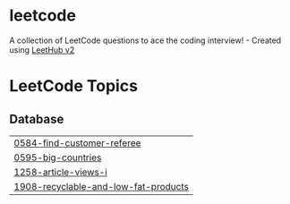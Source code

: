 # leetcode
A collection of LeetCode questions to ace the coding interview! - Created using [LeetHub v2](https://github.com/arunbhardwaj/LeetHub-2.0)

<!---LeetCode Topics Start-->
# LeetCode Topics
## Database
|  |
| ------- |
| [0584-find-customer-referee](https://github.com/aashrithhhh/leetcode/tree/master/0584-find-customer-referee) |
| [0595-big-countries](https://github.com/aashrithhhh/leetcode/tree/master/0595-big-countries) |
| [1258-article-views-i](https://github.com/aashrithhhh/leetcode/tree/master/1258-article-views-i) |
| [1908-recyclable-and-low-fat-products](https://github.com/aashrithhhh/leetcode/tree/master/1908-recyclable-and-low-fat-products) |
<!---LeetCode Topics End-->